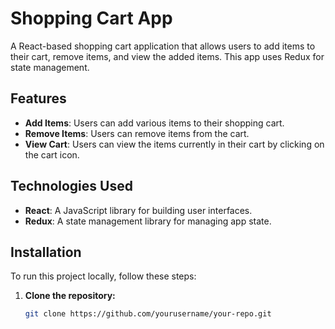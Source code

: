 # Shopping Cart App

A React-based shopping cart application that allows users to add items to their cart, remove items, and view the added items. This app uses Redux for state management.

## Features

- **Add Items**: Users can add various items to their shopping cart.
- **Remove Items**: Users can remove items from the cart.
- **View Cart**: Users can view the items currently in their cart by clicking on the cart icon.

## Technologies Used

- **React**: A JavaScript library for building user interfaces.
- **Redux**: A state management library for managing app state.

## Installation

To run this project locally, follow these steps:

1. **Clone the repository:**

   ```bash
   git clone https://github.com/yourusername/your-repo.git
